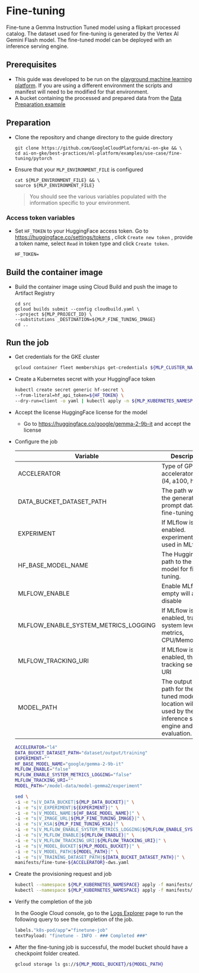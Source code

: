 # Fine-tuning

Fine-tune a Gemma Instruction Tuned model using a flipkart processed catalog. The dataset used
for fine-tuning is generated by the Vertex AI Gemini Flash model. The fine-tuned model can be deployed
with an inference serving engine.

## Prerequisites

- This guide was developed to be run on the [playground machine learning platform](/best-practices/ml-platform/examples/platform/playground/README.md). If you are using a different environment the scripts and manifest will need to be modified for that environment.
- A bucket containing the processed and prepared data from the [Data Preparation example](../../data-preparation/gemma-it)

## Preparation

- Clone the repository and change directory to the guide directory

  ```
  git clone https://github.com/GoogleCloudPlatform/ai-on-gke && \
  cd ai-on-gke/best-practices/ml-platform/examples/use-case/fine-tuning/pytorch
  ```

- Ensure that your `MLP_ENVIRONMENT_FILE` is configured

  ```
  cat ${MLP_ENVIRONMENT_FILE} && \
  source ${MLP_ENVIRONMENT_FILE}
  ```

  > You should see the various variables populated with the information specific to your environment.

### Access token variables

- Set `HF_TOKEN` to your HuggingFace access token. Go to https://huggingface.co/settings/tokens , click `Create new token` , provide a token name, select `Read` in token type and click `Create token`.

  ```
  HF_TOKEN=
  ```

## Build the container image

- Build the container image using Cloud Build and push the image to Artifact Registry

  ```
  cd src
  gcloud builds submit --config cloudbuild.yaml \
  --project ${MLP_PROJECT_ID} \
  --substitutions _DESTINATION=${MLP_FINE_TUNING_IMAGE}
  cd ..
  ```

## Run the job

- Get credentials for the GKE cluster

  ```sh
  gcloud container fleet memberships get-credentials ${MLP_CLUSTER_NAME} --project ${MLP_PROJECT_ID}
  ```

- Create a Kubernetes secret with your HuggingFace token

  ```sh
  kubectl create secret generic hf-secret \
  --from-literal=hf_api_token=${HF_TOKEN} \
  --dry-run=client -o yaml | kubectl apply -n ${MLP_KUBERNETES_NAMESPACE} -f -
  ```

- Accept the license HuggingFace license for the model

  - Go to https://huggingface.co/google/gemma-2-9b-it and accept the license

- Configure the job

  | Variable                             | Description                                                                                                                       | Example                                        |
  | ------------------------------------ | --------------------------------------------------------------------------------------------------------------------------------- | ---------------------------------------------- |
  | ACCELERATOR                          | Type of GPU accelerator to use (l4, a100, h100)                                                                                   | l4                                             |
  | DATA_BUCKET_DATASET_PATH             | The path where the generated prompt data is for fine-tuning.                                                                      | dataset/output/training                        |
  | EXPERIMENT                           | If MLflow is enabled. experiment ID used in MLflow                                                                                | experiment-                                    |
  | HF_BASE_MODEL_NAME                   | The Hugging Face path to the base model for fine-tuning.                                                                          | google/gemma-2-9b-it                           |
  | MLFLOW_ENABLE                        | Enable MLflow, empty will also disable                                                                                            | true/false                                     |
  | MLFLOW_ENABLE_SYSTEM_METRICS_LOGGING | If MLflow is enabled, track system level metrics, CPU/Memory/GPU                                                                  | true/false                                     |
  | MLFLOW_TRACKING_URI                  | If MLflow is enabled, the tracking server URI                                                                                     | <http://mlflow-tracking-service.ml-tools:5000> |
  | MODEL_PATH                           | The output folder path for the fine-tuned model. This location will be used by the inference serving engine and model evaluation. | /model-data/model-gemma2/experiment            |

  ```sh
  ACCELERATOR="l4"
  DATA_BUCKET_DATASET_PATH="dataset/output/training"
  EXPERIMENT=""
  HF_BASE_MODEL_NAME="google/gemma-2-9b-it"
  MLFLOW_ENABLE="false"
  MLFLOW_ENABLE_SYSTEM_METRICS_LOGGING="false"
  MLFLOW_TRACKING_URI=""
  MODEL_PATH="/model-data/model-gemma2/experiment"
  ```

  ```sh
  sed \
  -i -e "s|V_DATA_BUCKET|${MLP_DATA_BUCKET}|" \
  -i -e "s|V_EXPERIMENT|${EXPERIMENT}|" \
  -i -e "s|V_MODEL_NAME|${HF_BASE_MODEL_NAME}|" \
  -i -e "s|V_IMAGE_URL|${MLP_FINE_TUNING_IMAGE}|" \
  -i -e "s|V_KSA|${MLP_FINE_TUNING_KSA}|" \
  -i -e "s|V_MLFLOW_ENABLE_SYSTEM_METRICS_LOGGING|${MLFLOW_ENABLE_SYSTEM_METRICS_LOGGING}|" \
  -i -e "s|V_MLFLOW_ENABLE|${MLFLOW_ENABLE}|" \
  -i -e "s|V_MLFLOW_TRACKING_URI|${MLFLOW_TRACKING_URI}|" \
  -i -e "s|V_MODEL_BUCKET|${MLP_MODEL_BUCKET}|" \
  -i -e "s|V_MODEL_PATH|${MODEL_PATH}|" \
  -i -e "s|V_TRAINING_DATASET_PATH|${DATA_BUCKET_DATASET_PATH}|" \
  manifests/fine-tune-${ACCELERATOR}-dws.yaml
  ```

- Create the provisioning request and job

  ```sh
  kubectl --namespace ${MLP_KUBERNETES_NAMESPACE} apply -f manifests/provisioning-request-${ACCELERATOR}.yaml
  kubectl --namespace ${MLP_KUBERNETES_NAMESPACE} apply -f manifests/fine-tune-${ACCELERATOR}-dws.yaml
  ```

- Verify the completion of the job

  In the Google Cloud console, go to the [Logs Explorer](https://console.cloud.google.com/logs) page to run the following query to see the completion of the job.

  ```sh
  labels."k8s-pod/app"="finetune-job"
  textPayload: "finetune - INFO - ### Completed ###"
  ```

- After the fine-tuning job is successful, the model bucket should have a checkpoint folder created.

  ```sh
  gcloud storage ls gs://${MLP_MODEL_BUCKET}/${MODEL_PATH}
  ```
